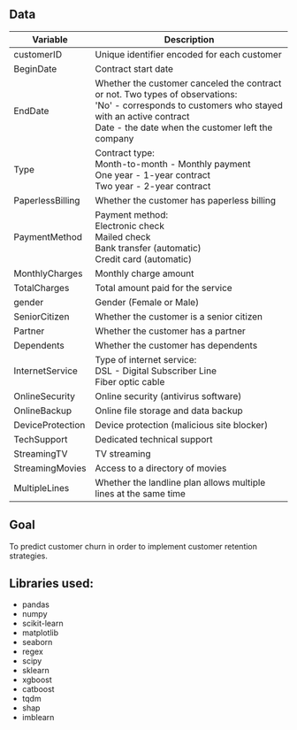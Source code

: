 ## Data

| Variable          | Description                                           |
|-------------------|-------------------------------------------------------|
| customerID        | Unique identifier encoded for each customer           |
| BeginDate         | Contract start date                                   |
| EndDate           | Whether the customer canceled the contract or not. Two types of observations:<br>'No' - corresponds to customers who stayed with an active contract<br>Date - the date when the customer left the company |
| Type              | Contract type:<br>Month-to-month - Monthly payment<br>One year - 1-year contract<br>Two year - 2-year contract |
| PaperlessBilling  | Whether the customer has paperless billing            |
| PaymentMethod     | Payment method:<br>Electronic check<br>Mailed check<br>Bank transfer (automatic)<br>Credit card (automatic) |
| MonthlyCharges    | Monthly charge amount                                |
| TotalCharges      | Total amount paid for the service                     |
| gender            | Gender (Female or Male)                               |
| SeniorCitizen     | Whether the customer is a senior citizen              |
| Partner           | Whether the customer has a partner                    |
| Dependents        | Whether the customer has dependents                   |
| InternetService   | Type of internet service:<br>DSL - Digital Subscriber Line<br>Fiber optic cable |
| OnlineSecurity    | Online security (antivirus software)                  |
| OnlineBackup      | Online file storage and data backup                   |
| DeviceProtection  | Device protection (malicious site blocker)            |
| TechSupport       | Dedicated technical support                          |
| StreamingTV       | TV streaming                                         |
| StreamingMovies   | Access to a directory of movies                       |
| MultipleLines     | Whether the landline plan allows multiple lines at the same time |

## Goal

To predict customer churn in order to implement customer retention strategies.

## Libraries used:
* pandas
* numpy
* scikit-learn
* matplotlib
* seaborn
* regex
* scipy
* sklearn
* xgboost
* catboost
* tqdm
* shap
* imblearn